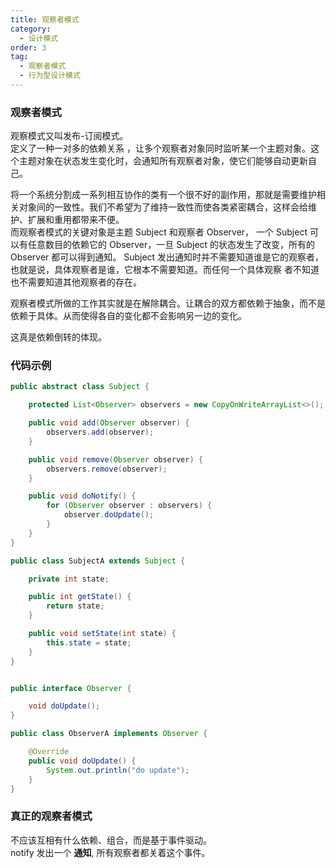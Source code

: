 ```yaml
---
title: 观察者模式
category:
  - 设计模式
order: 3
tag:
  - 观察者模式
  - 行为型设计模式
---
```


### 观察者模式
观察模式又叫发布-订阅模式。   
定义了一种一对多的依赖关系 ，让多个观察者对象同时监听某一个主题对象。这个主题对象在状态发生变化时，会通知所有观察者对象，使它们能够自动更新自己。  

将一个系统分割成一系列相互协作的类有一个很不好的副作用，那就是需要维护相关对象间的一致性。我们不希望为了维持一致性而使各类紧密耦合，这样会给维护、扩展和重用都带来不便。  
而观察者模式的关键对象是主题 Subject 和观察者 Observer， 一个 Subject 可以有任意数目的依赖它的 Observer，一旦 Subject 的状态发生了改变，所有的 Observer 都可以得到通知。 Subject 发出通知时并不需要知道谁是它的观察者，也就是说，具体观察者是谁，它根本不需要知道。而任何一个具体观察 者不知道也不需要知道其他观察者的存在。  

观察者模式所做的工作其实就是在解除耦合。让耦合的双方都依赖于抽象，而不是依赖于具体。从而使得各自的变化都不会影响另一边的变化。  

这真是依赖倒转的体现。


### 代码示例
```java
public abstract class Subject {

    protected List<Observer> observers = new CopyOnWriteArrayList<>();

    public void add(Observer observer) {
        observers.add(observer);
    }

    public void remove(Observer observer) {
        observers.remove(observer);
    }

    public void doNotify() {
        for (Observer observer : observers) {
            observer.doUpdate();
        }
    }
}

public class SubjectA extends Subject {

    private int state;

    public int getState() {
        return state;
    }

    public void setState(int state) {
        this.state = state;
    }
}


public interface Observer {

    void doUpdate();
}

public class ObserverA implements Observer {

    @Override
    public void doUpdate() {
        System.out.println("do update");
    }
}
```

### 真正的观察者模式
不应该互相有什么依赖、组合，而是基于事件驱动。  
notify 发出一个 **通知**, 所有观察者都关着这个事件。